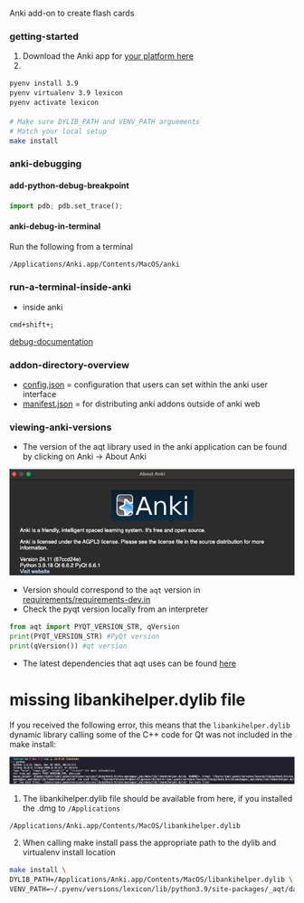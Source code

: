 Anki add-on to create flash cards

### getting-started

1) Download the Anki app for [your platform here](https://apps.ankiweb.net/)
2)
```sh
pyenv install 3.9
pyenv virtualenv 3.9 lexicon
pyenv activate lexicon

# Make sure DYLIB_PATH and VENV_PATH arguements
# Match your local setup
make install

```


### anki-debugging

#### add-python-debug-breakpoint
```python
import pdb; pdb.set_trace();

```

#### anki-debug-in-terminal
Run the following from a terminal
```bash
/Applications/Anki.app/Contents/MacOS/anki
```


### run-a-terminal-inside-anki
- inside anki
```shell
cmd+shift+;
```
[debug-documentation](https://docs.ankiweb.net/misc.html#debug-console)


### addon-directory-overview
- [config.json](addon/config.json) = configuration that users can set within the anki user interface
- [manifest.json](addon/manifest.json) = for distributing anki addons outside of anki web


### viewing-anki-versions
- The version of the aqt library used in the anki application can be found by clicking on Anki -> About Anki

![images/anki_python_version.png](images/anki_python_version.png)
- Version should correspond to the `aqt` version in [requirements/requirements-dev.in](requirements/requirements-dev.in)
- Check the pyqt version locally from an interpreter
```python
from aqt import PYQT_VERSION_STR, qVersion
print(PYQT_VERSION_STR) #PyQt version
print(qVersion()) #qt version
```
- The latest dependencies that aqt uses can be found [here](https://github.com/ankitects/anki/tree/main/python)

# missing libankihelper.dylib file
If you received the following error, this means that the `libankihelper.dylib` dynamic library calling some of the C++ code for Qt was not included in the make install:

![images/anki_missing_dylib.jpg](images/anki_missing_dylib.jpg)


1) The libankihelper.dylib file should be available from here, if you installed the .dmg to `/Applications`
```
/Applications/Anki.app/Contents/MacOS/libankihelper.dylib
```
2) When calling make install pass the appropriate path to the dylib and virtualenv install location
```sh
make install \
DYLIB_PATH=/Applications/Anki.app/Contents/MacOS/libankihelper.dylib \
VENV_PATH=~/.pyenv/versions/lexicon/lib/python3.9/site-packages/_aqt/data/lib/
```